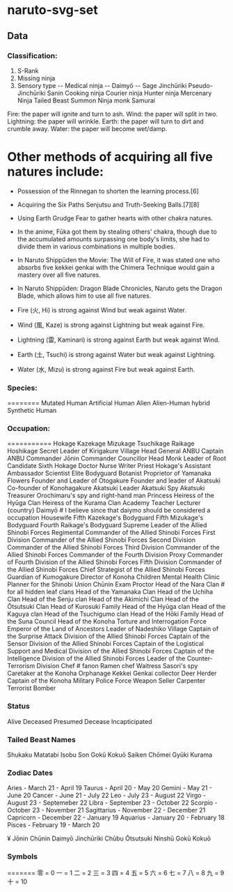 # naruto-svg-set

## Data

### Classification:
1. S-Rank
2. Missing ninja
3. Sensory type
-- Medical ninja
-- Daimyō
-- Sage
Jinchūriki
Pseudo-Jinchūriki
Sanin
Cooking ninja
Courier ninja
Hunter ninja
Mercenary Ninja
Tailed Beast
Summon
Ninja monk
Samurai


Fire: the paper will ignite and turn to ash.
Wind: the paper will split in two.
Lightning: the paper will wrinkle.
Earth: the paper will turn to dirt and crumble away.
Water: the paper will become wet/damp.

Other methods of acquiring all five natures include:
====================================================
- Possession of the Rinnegan to shorten the learning process.[6]
- Acquiring the Six Paths Senjutsu and Truth-Seeking Balls.[7][8]
- Using Earth Grudge Fear to gather hearts with other chakra natures.
- In the anime, Fūka got them by stealing others' chakra, though due to the accumulated amounts surpassing one body's limits, she had to divide them in various combinations in multiple bodies.
- In Naruto Shippūden the Movie: The Will of Fire, it was stated one who absorbs five kekkei genkai with the Chimera Technique would gain a mastery over all five natures.
- In Naruto Shippūden: Dragon Blade Chronicles, Naruto gets the Dragon Blade, which allows him to use all five natures.

- Fire (火, Hi) is strong against Wind but weak against Water.
- Wind (風, Kaze) is strong against Lightning but weak against Fire.
- Lightning (雷, Kaminari) is strong against Earth but weak against Wind.
- Earth (土, Tsuchi) is strong against Water but weak against Lightning.
- Water (水, Mizu) is strong against Fire but weak against Earth.

### Species:
========
Mutated Human
Artificial Human
Alien
Alien-Human hybrid
Synthetic Human

### Occupation:
===========
Hokage
Kazekage
Mizukage
Tsuchikage
Raikage
Hoshikage
Secret Leader of Kirigakure
Village Head
General
ANBU Captain
ANBU Commander
Jōnin Commander
Councillor
Head Monk
Leader of Root
Candidate Sixth Hokage
Doctor
Nurse
Writer
Priest
Hokage's Assistant
Ambassador
Scientist
Elite Bodyguard
Botanist
Proprietor of Yamanaka Flowers
Founder and Leader of Otogakure
Founder and leader of Akatsuki
Co-founder of Konohagakure
Akatsuki Leader
Akatsuki Spy
Akatsuki Treasurer
Orochimaru's spy and right-hand man
Princess
Heiress of the Hyūga Clan
Heiress of the Kurama Clan
Academy Teacher
Lecturer
{country} Daimyō # I believe since that daiymo should be considered a occupation
Housewife
Fifth Kazekage's Bodyguard
Fifth Mizukage's Bodyguard
Fourth Raikage's Bodyguard
Supreme Leader of the Allied Shinobi Forces
Regimental Commander of the Allied Shinobi Forces
First Division Commander of the Allied Shinobi Forces
Second Division Commander of the Allied Shinobi Forces
Third Division Commander of the Allied Shinobi Forces
Commander of the Fourth Division
Proxy Commander of Fourth Division of the Allied Shinobi Forces
Fifth Division Commander of the Allied Shinobi Forces
Chief Strategist of the Allied Shinobi Forces
Guardian of Kumogakure
Director of Konoha Children Mental Health Clinic
Planner for the Shinobi Union
Chūnin Exam Proctor
Head of the Nara Clan # for all hidden leaf clans
Head of the Yamanaka Clan
Head of the Uchiha Clan
Head of the Senju clan
Head of the Akimichi Clan
Head of the Ōtsutsuki Clan
Head of Kurosuki Family
Head of the Hyūga clan
Head of the Kaguya clan
Head of the Tsuchigumo clan
Head of the Hōki Family
Head of the Suna Council
Head of the Konoha Torture and Interrogation Force
Emperor of the Land of Ancestors
Leader of Nadeshiko Village
Captain of the Surprise Attack Division of the Allied Shinobi Forces
Captain of the Sensor Division of the Allied Shinobi Forces
Captain of the Logistical Support and Medical Division of the Allied Shinobi Forces
Captain of the Intelligence Division of the Allied Shinobi Forces
Leader of the Counter-Terrorism Division
Chef # fanon
Ramen chef
Waitress
Sasori's spy
Caretaker at the Konoha Orphanage
Kekkei Genkai collector
Deer Herder
Captain of the Konoha Military Police Force
Weapon Seller
Carpenter
Terrorist Bomber

### Status
Alive
Deceased
Presumed Decease
Incapticipated

### Tailed Beast Names
Shukaku
Matatabi
Isobu
Son Gokū
Kokuō
Saiken
Chōmei
Gyūki
Kurama

### Zodiac Dates
Aries - March 21 - April 19
Taurus - April 20 - May 20
Gemini - May 21 - June 20
Cancer - June 21 - July 22
Leo - July 23 - August 22
Virgo - August 23 - Septemeber 22
Libra - September 23 - October 22
Scorpio - October 23 - November 21
Sagittarius - November 22 - December 21
Capricorn - December 22 - January 19
Aquarius - January 20 - February 18
Pisces - February 19 - March 20


¥
Jōnin
Chūnin
Daimyō
Jinchūriki
Chūbu
Ōtsutsuki
Ninshū
Gokū
Kokuō

### Symbols
=======
零 = 0
一 = 1
二 = 2
三 = 3
四 = 4
五 = 5
六 = 6
七 = 7
八 = 8
九 = 9
十 = 10

